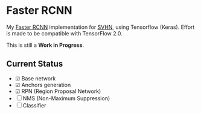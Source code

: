 # Faster RCNN
My [Faster RCNN](https://arxiv.org/pdf/1506.01497) implementation for [SVHN](http://ufldl.stanford.edu/housenumbers/), using Tensorflow (Keras). Effort is made to be compatible with TensorFlow 2.0.

This is still a **Work in Progress**.

## Current Status

- &#9745; Base network
- &#9745; Anchors generation
- &#9745; RPN (Region Proposal Network)
- &#9744; NMS (Non-Maximum Suppression)
- &#9744; Classifier
